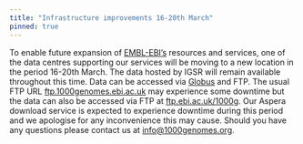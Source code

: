 ```yaml
---
title: "Infrastructure improvements 16-20th March"
pinned: true
---
```


To enable future expansion of [EMBL-EBI’s](https://www.ebi.ac.uk) resources and services, one of the data centres supporting our services will be moving to a new location in the period 16-20th March. The data hosted by IGSR will remain available throughout this time. Data can be accessed via [Globus](https://www.internationalgenome.org/faq/can-i-access-1000-genomes-data-globus-online) and FTP. The usual FTP URL [ftp.1000genomes.ebi.ac.uk](ftp.1000genomes.ebi.ac.uk) may experience some downtime but the data can also be accessed via FTP at [ftp.ebi.ac.uk/1000g](ftp.ebi.ac.uk/1000g). Our Aspera download service is expected to experience downtime during this period and we apologise for any inconvenience this may cause. Should you have any questions please contact us at info@1000genomes.org.
